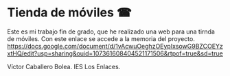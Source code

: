 # Tienda de móviles ☎

Este es mi trabajo fin de grado, que he realizado una web para una tirnda de móviles.
Con este enlace se accede a la memoria del proyecto.
https://docs.google.com/document/d/1vAcwuOeghzOEypIxsowG9BZCOEYzxtHQ/edit?usp=sharing&ouid=107361608404521171506&rtpof=true&sd=true

Víctor Caballero Bolea.
IES Los Enlaces.

